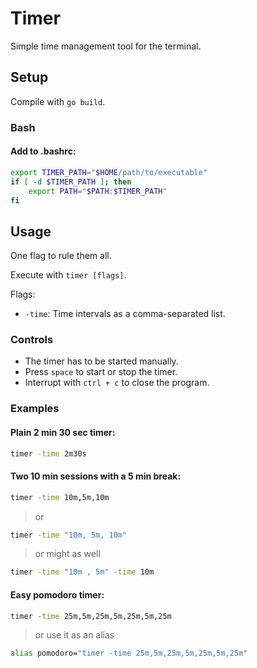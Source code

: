 # Timer
Simple time management tool for the terminal.

## Setup
Compile with `go build`.

### Bash

#### Add to .bashrc:
```bash
export TIMER_PATH="$HOME/path/to/executable"
if [ -d $TIMER_PATH ]; then
    export PATH="$PATH:$TIMER_PATH"
fi
```

## Usage
One flag to rule them all.

Execute with `timer [flags]`.

Flags:
- `-time`: Time intervals as a comma-separated list.

### Controls

- The timer has to be started manually.
- Press `space` to start or stop the timer.
- Interrupt with `ctrl + c` to close the program.

### Examples

#### Plain 2 min 30 sec timer:
```sh
timer -time 2m30s
```

#### Two 10 min sessions with a 5 min break:
```sh
timer -time 10m,5m,10m
```
> or
```sh
timer -time "10m, 5m, 10m"
```
> or might as well
```sh
timer -time "10m , 5m" -time 10m
```

#### Easy pomodoro timer:
```sh
timer -time 25m,5m,25m,5m,25m,5m,25m
```
> or use it as an alias
```bash
alias pomodoro="timer -time 25m,5m,25m,5m,25m,5m,25m"
```
